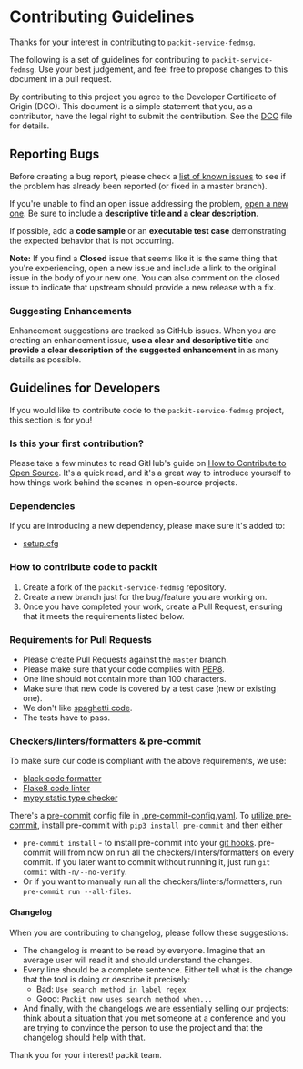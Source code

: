 # Contributing Guidelines

Thanks for your interest in contributing to `packit-service-fedmsg`.

The following is a set of guidelines for contributing to `packit-service-fedmsg`.
Use your best judgement, and feel free to propose changes to this document in a pull request.

By contributing to this project you agree to the Developer Certificate of Origin (DCO). This document is a simple statement that you, as a contributor, have the legal right to submit the contribution. See the [DCO](DCO) file for details.

## Reporting Bugs

Before creating a bug report, please check a [list of known issues](https://github.com/packit-service/packit-service-fedmsg/issues) to see
if the problem has already been reported (or fixed in a master branch).

If you're unable to find an open issue addressing the problem, [open a new one](https://github.com/packit-service/packit-service-fedmsg/issues/new).
Be sure to include a **descriptive title and a clear description**.

If possible, add a **code sample** or an **executable test case** demonstrating the expected behavior that is not occurring.

**Note:** If you find a **Closed** issue that seems like it is the same thing that you're experiencing, open a new issue and include a link to the original issue in the body of your new one.
You can also comment on the closed issue to indicate that upstream should provide a new release with a fix.

### Suggesting Enhancements

Enhancement suggestions are tracked as GitHub issues.
When you are creating an enhancement issue, **use a clear and descriptive title** and **provide a clear description of the suggested enhancement** in as many details as possible.

## Guidelines for Developers

If you would like to contribute code to the `packit-service-fedmsg` project, this section is for you!

### Is this your first contribution?

Please take a few minutes to read GitHub's guide on [How to Contribute to Open Source](https://opensource.guide/how-to-contribute/).
It's a quick read, and it's a great way to introduce yourself to how things work behind the scenes in open-source projects.

### Dependencies

If you are introducing a new dependency, please make sure it's added to:

- [setup.cfg](setup.cfg)

### How to contribute code to packit

1. Create a fork of the `packit-service-fedmsg` repository.
2. Create a new branch just for the bug/feature you are working on.
3. Once you have completed your work, create a Pull Request, ensuring that it meets the requirements listed below.

### Requirements for Pull Requests

- Please create Pull Requests against the `master` branch.
- Please make sure that your code complies with [PEP8](https://www.python.org/dev/peps/pep-0008/).
- One line should not contain more than 100 characters.
- Make sure that new code is covered by a test case (new or existing one).
- We don't like [spaghetti code](https://en.wikipedia.org/wiki/Spaghetti_code).
- The tests have to pass.

### Checkers/linters/formatters & pre-commit

To make sure our code is compliant with the above requirements, we use:

- [black code formatter](https://github.com/ambv/black)
- [Flake8 code linter](http://flake8.pycqa.org)
- [mypy static type checker](http://mypy-lang.org)

There's a [pre-commit](https://pre-commit.com) config file in [.pre-commit-config.yaml](.pre-commit-config.yaml).
To [utilize pre-commit](https://pre-commit.com/#usage), install pre-commit with `pip3 install pre-commit` and then either

- `pre-commit install` - to install pre-commit into your [git hooks](https://githooks.com). pre-commit will from now on run all the checkers/linters/formatters on every commit. If you later want to commit without running it, just run `git commit` with `-n/--no-verify`.
- Or if you want to manually run all the checkers/linters/formatters, run `pre-commit run --all-files`.

#### Changelog

When you are contributing to changelog, please follow these suggestions:

- The changelog is meant to be read by everyone. Imagine that an average user
  will read it and should understand the changes.
- Every line should be a complete sentence. Either tell what is the change that the tool is doing or describe it precisely:
  - Bad: `Use search method in label regex`
  - Good: `Packit now uses search method when...`
- And finally, with the changelogs we are essentially selling our projects:
  think about a situation that you met someone at a conference and you are
  trying to convince the person to use the project and that the changelog
  should help with that.

Thank you for your interest!
packit team.
